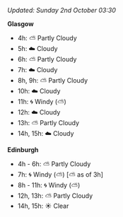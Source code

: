 *Updated: Sunday 2nd October 03:30*

**Glasgow**

* 4h: :partly_sunny: Partly Cloudy
* 5h: :cloud: Cloudy
* 6h: :partly_sunny: Partly Cloudy
* 7h: :cloud: Cloudy
* 8h, 9h: :partly_sunny: Partly Cloudy
* 10h: :cloud: Cloudy
* 11h: :cyclone: Windy (:partly_sunny:)
* 12h: :cloud: Cloudy
* 13h: :partly_sunny: Partly Cloudy
* 14h, 15h: :cloud: Cloudy

**Edinburgh**

* 4h - 6h: :partly_sunny: Partly Cloudy
* 7h: :cyclone: Windy (:partly_sunny:) [:partly_sunny: as of 3h]
* 8h - 11h: :cyclone: Windy (:partly_sunny:)
* 12h, 13h: :partly_sunny: Partly Cloudy
* 14h, 15h: :sunny: Clear
